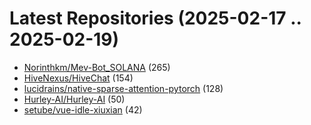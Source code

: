 # Latest Repositories (2025-02-17 .. 2025-02-19)

- [Norinthkm/Mev-Bot_SOLANA](https://github.com/Norinthkm/Mev-Bot_SOLANA) (265)
- [HiveNexus/HiveChat](https://github.com/HiveNexus/HiveChat) (154)
- [lucidrains/native-sparse-attention-pytorch](https://github.com/lucidrains/native-sparse-attention-pytorch) (128)
- [Hurley-AI/Hurley-AI](https://github.com/Hurley-AI/Hurley-AI) (50)
- [setube/vue-idle-xiuxian](https://github.com/setube/vue-idle-xiuxian) (42)

